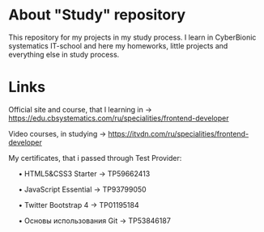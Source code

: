 # About "Study" repository
This repository for my projects in my study process. I learn in CyberBionic systematics IT-school and here my homeworks, little projects and everything else in study process.

# Links
Official site and course, that I learning in → https://edu.cbsystematics.com/ru/specialities/frontend-developer

Video courses, in studying → https://itvdn.com/ru/specialities/frontend-developer

My certificates, that i passed through Test Provider: 

     • HTML5&CSS3 Starter        → TP59662413

     • JavaScript Essential      → TP93799050

     • Twitter Bootstrap 4       → TP01195184

     • Основы использования Git  → TP53846187
